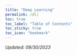 ```yaml
---
title: "Deep Learning"
permalink: /dl/
toc: true
toc_label: "Table of Contents"
toc_sticky: true
toc_icon: "bookmark"
---
```


*Updated: 09/30/2023*

